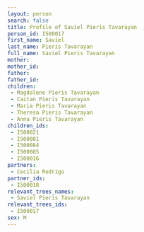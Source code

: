 ```yaml
---
layout: person
search: false
title: Profile of Saviel Pieris Tavarayan
person_id: I500017
first_name: Saviel
last_name: Pieris Tavarayan
full_name: Saviel Pieris Tavarayan
mother: 
mother_id: 
father: 
father_id: 
children:
 - Magdalene Pieris Tavarayan
 - Caitan Pieris Tavarayan
 - Maria Pieris Tavarayan
 - Theresa Pieris Tavarayan
 - Anna Pieris Tavarayan
children_ids:
 - I500021
 - I500081
 - I500084
 - I500085
 - I500016
partners:
 - Cecilia Rodrigo
partner_ids:
 - I500018
relevant_trees_names:
 - Saviel Pieris Tavarayan
relevant_trees_ids:
 - I500017
sex: M
---
```


